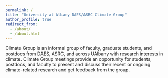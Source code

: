 ```yaml
---
permalink: /
title: "University at Albany DAES/ASRC Climate Group"
author_profile: true
redirect_from: 
  - /about/
  - /about.html
---
```


Climate Group is an informal group of faculty, graduate students, and postdocs from 
DAES, ASRC, and across UAlbany with research interests in climate. Climate Group meetings
provide an opportunity for students, postdocs, and faculty to present and discuss their recent
or ongoing climate-related research and get feedback from the group.
